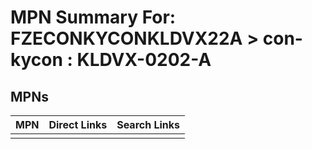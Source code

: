 



# MPN Summary For: FZECONKYCONKLDVX22A > con-kycon : KLDVX-0202-A

## MPNs
  

|MPN|Direct Links|Search Links|
| :--- | :--- | :--- |
||||
